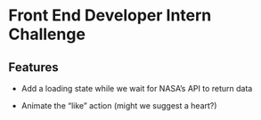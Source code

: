 # Front End Developer Intern Challenge

## Features

* Add a loading state while we wait for NASA’s API to return data

* Animate the “like” action (might we suggest a heart?)